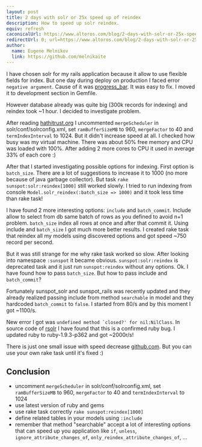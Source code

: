 ```yaml
---
layout: post
title: 2 days with solr or 25x speed up of reindex
description: How to speed up solr reindex.
equiv: refresh
caconicalUrl: https://www.altoros.com/blog/2-days-with-solr-or-25x-speed-up-of-reindex/
redirectUrl: 0; url=https://www.altoros.com/blog/2-days-with-solr-or-25x-speed-up-of-reindex/
author:
  name: Eugene Melnikov
  link: https://github.com/melnikaite
---
```

I have chosen solr for my rails application because it allow to use flexible fields for index.
But one day during deploy on production I faced error `negative argument`.
Cause of it was [progress_bar](https://github.com/sunspot/sunspot/issues/139). It was easy to fix. I moved it to development section in Gemfile.

However database already was quite big (300k records for indexing) and reindex took ~1 hour.
I decided to investigate problem.

<!-- full start -->
After reading [hathitrust.org](http://www.hathitrust.org/blogs/large-scale-search/forty-days-and-forty-nights-re-indexing-7-million-books-part-1) I uncommented `mergeScheduler` in solr/conf/solrconfig.xml, set `ramBufferSizeMB` to 960, `mergeFactor` to 40 and `termIndexInterval` to 1024.
But it didn't increase speed at all.
I checked how busy was my virtual machine. There was about 50% free memory and CPU was loaded with 100%.
After adding 2 more cores to CPU it used in average 33% of each core :)

After that I started investigating possible options for indexing.
First option is `batch_size`. There are a lot of suggestions to increase it to 1000 (no more because of java garbage collector).
But task `rake sunspot:solr:reindex[1000]` still worked slowly.
I tried to run indexing from console `Model.solr_reindex(:batch_size => 1000)` and it took less time than rake task!

I have found 2 more interesting options: `include` and `batch_commit`.
Include allow to select from db same batch of rows as you defined to avoid n+1 problem.
`batch_size` index all rows at once and after that commit it.
Using include and `batch_size` I got much more better results.
I created rake task that reindex all my models using discovered options and got speed ~750 record per second.

But it was still strange for me why rake task worked so slow. After looking into namespace `:sunspot` it became obvious.
`sunspot:solr:reindex` is deprecated task and it just run `sunspot:reindex` without any options.
Ok. I have found how to pass `batch_size`. But how to pass include and `batch_commit`?

Fortunately sunspot_solr and sunspot_rails was recently updated and they already realized passing include from method `searchable` in model and they hardcoded `batch_commit` to `false`.
I started from 80/s and by this moment I got ~1100/s.

New error I got was ``undefined method `closed?' for nil:NilClass``.
In source code of [rsolr](https://github.com/mwmitchell/rsolr/blob/v1.0.7/lib/rsolr/connection.rb#L20) I have found that this is a confirmed ruby bug.
I updated ruby to ruby-1.9.3-p362 and got ~2000r/s!

There is just one small issue with speed decrease [github.com](https://github.com/sunspot/sunspot/pull/372). But you can use your own rake task until it's fixed :)

## Conclusion

* uncomment `mergeScheduler` in solr/conf/solrconfig.xml, set `ramBufferSizeMB` to 960, `mergeFactor` to 40 and `termIndexInterval` to 1024
* use latest version of ruby and gems
* use rake task correctly `rake sunspot:reindex[1000]`
* define related tables in your models using `:include`
* remember that method "searchable" accept a lot of interesting options that can speed up you application like `if`, `unless`, `ignore_attribute_changes_of`, `only_reindex_attribute_changes_of`, ...
<!-- full end -->

